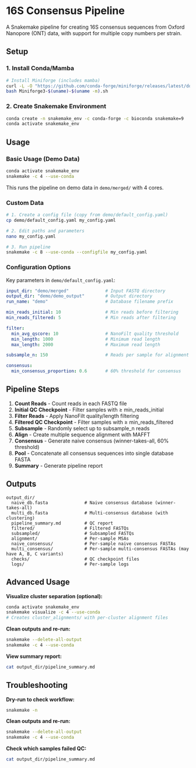 # 16S Consensus Pipeline

A Snakemake pipeline for creating 16S consensus sequences from Oxford Nanopore (ONT) data, with support for multiple copy numbers per strain.

## Setup

### 1. Install Conda/Mamba
```bash
# Install Miniforge (includes mamba)
curl -L -O "https://github.com/conda-forge/miniforge/releases/latest/download/Miniforge3-$(uname)-$(uname -m).sh"
bash Miniforge3-$(uname)-$(uname -m).sh
```

### 2. Create Snakemake Environment
```bash
conda create -n snakemake_env -c conda-forge -c bioconda snakemake=9
conda activate snakemake_env
```

## Usage

### Basic Usage (Demo Data)
```bash
conda activate snakemake_env
snakemake -c 4 --use-conda
```

This runs the pipeline on demo data in `demo/merged/` with 4 cores.

### Custom Data
```bash
# 1. Create a config file (copy from demo/default_config.yaml)
cp demo/default_config.yaml my_config.yaml

# 2. Edit paths and parameters
nano my_config.yaml

# 3. Run pipeline
snakemake -c 8 --use-conda --configfile my_config.yaml
```

### Configuration Options

Key parameters in `demo/default_config.yaml`:

```yaml
input_dir: "demo/merged"              # Input FASTQ directory
output_dir: "demo/demo_output"        # Output directory
run_name: "demo"                      # Database filename prefix

min_reads_initial: 10                 # Min reads before filtering
min_reads_filtered: 5                 # Min reads after filtering

filter:
  min_avg_qscore: 10                  # NanoFilt quality threshold
  min_length: 1000                    # Minimum read length
  max_length: 2000                    # Maximum read length

subsample_n: 150                      # Reads per sample for alignment

consensus:
  min_consensus_proportion: 0.6       # 60% threshold for consensus
```

## Pipeline Steps

1. **Count Reads** - Count reads in each FASTQ file
2. **Initial QC Checkpoint** - Filter samples with ≥ min_reads_initial
3. **Filter Reads** - Apply NanoFilt quality/length filtering
4. **Filtered QC Checkpoint** - Filter samples with ≥ min_reads_filtered
5. **Subsample** - Randomly select up to subsample_n reads
6. **Align** - Create multiple sequence alignment with MAFFT
7. **Consensus** - Generate naive consensus (winner-takes-all, 60% threshold)
8. **Pool** - Concatenate all consensus sequences into single database FASTA
9. **Summary** - Generate pipeline report

## Outputs

```
output_dir/
  naive_db.fasta              # Naive consensus database (winner-takes-all)
  multi_db.fasta              # Multi-consensus database (with clustering)
  pipeline_summary.md         # QC report
  filtered/                   # Filtered FASTQs
  subsampled/                 # Subsampled FASTQs
  alignment/                  # Per-sample MSAs
  naive_consensus/            # Per-sample naive consensus FASTAs
  multi_consensus/            # Per-sample multi-consensus FASTAs (may have A, B, C variants)
  checks/                     # QC checkpoint files
  logs/                       # Per-sample logs
```

## Advanced Usage

**Visualize cluster separation (optional):**
```bash
conda activate snakemake_env
snakemake visualize -c 4 --use-conda
# Creates cluster_alignments/ with per-cluster alignment files
```

**Clean outputs and re-run:**
```bash
snakemake --delete-all-output
snakemake -c 4 --use-conda
```

**View summary report:**
```bash
cat output_dir/pipeline_summary.md
```

## Troubleshooting

**Dry-run to check workflow:**
```bash
snakemake -n
```

**Clean outputs and re-run:**
```bash
snakemake --delete-all-output
snakemake -c 4 --use-conda
```

**Check which samples failed QC:**
```bash
cat output_dir/pipeline_summary.md
```
